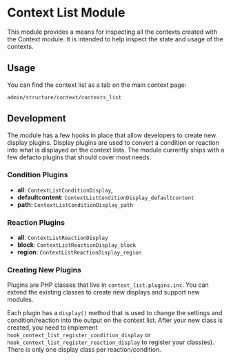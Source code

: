 # Context List Module

This module provides a means for inspecting all the contexts created with the Context module. It is intended to help inspect the state and usage of the contexts.

## Usage

You can find the context list as a tab on the main context page:

    admin/structure/context/contexts_list

## Development

The module has a few hooks in place that allow developers to create new display plugins. Display plugins are used to convert a condition or reaction into what is displayed on the context lists. The module currently ships with a few defacto plugins that should cover most needs.

### Condition Plugins

* **all**: `ContextListConditionDisplay`,
* **defaultcontent**: `ContextListConditionDisplay_defaultcontent`
* **path**: `ContextListConditionDisplay_path`

### Reaction Plugins

* **all**: `ContextListReactionDisplay`
* **block**: `ContextListReactionDisplay_block`
* **region**: `ContextListReactionDisplay_region`

### Creating New Plugins

Plugins are PHP classes that live in `context_list.plugins.inc`. You can extend the existing classes to create new displays and support new modules.

Each plugin has a `display()` method that is used to change the settings and condition/reaction into the output on the context list. After your new class is created, you need to implement `hook_context_list_register_condition_display` or `hook_context_list_register_reaction_display` to register your class(es). There is only one display class per reaction/condition.
